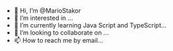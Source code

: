 - 👋 Hi, I’m @MarioStakor
- 👀 I’m interested in ...
- 🌱 I’m currently learning Java Script and TypeScript...
- 💞️ I’m looking to collaborate on ...
- 📫 How to reach me by email...

<!---
MarioStakor/MarioStakor is a ✨ special ✨ repository because its `README.md` (this file) appears on your GitHub profile.
You can click the Preview link to take a look at your changes.
--->
